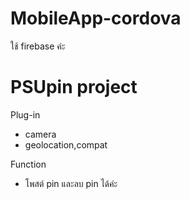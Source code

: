# MobileApp-cordova
ใช้ firebase ค่ะ 
# PSUpin project 
Plug-in 
 - camera
 - geolocation,compat  

 Function 
 - โพสต์ pin และลบ pin ได้ค่ะ
